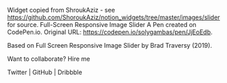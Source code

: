Widget copied from ShroukAziz - see https://github.com/ShoroukAziz/notion_widgets/tree/master/images/slider for source. 
Full-Screen Responsive Image Slider
A Pen created on CodePen.io. Original URL: https://codepen.io/solygambas/pen/JjEoEdb.

Based on Full Screen Responsive Image Slider by Brad Traversy (2019).

Want to collaborate? Hire me

Twitter | GitHub | Dribbble
